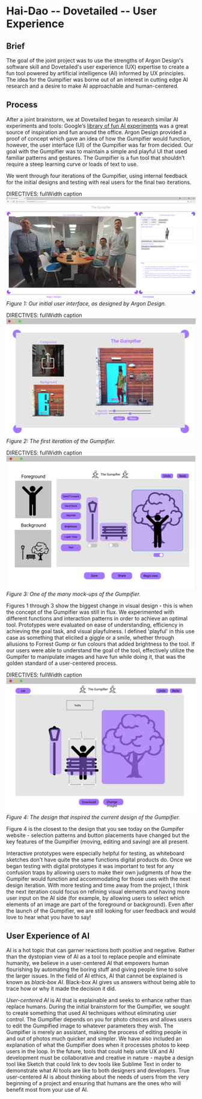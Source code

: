 # Hai-Dao -- Dovetailed -- User Experience

## Brief

The goal of the joint project was to use the strengths of Argon Design's software skill and Dovetailed's user experience (UX) expertise to create a fun tool powered by artificial intelligence (AI) informed by UX principles. The idea for the Gumpifier was borne out of an interest in cutting edge AI research and a desire to make AI approachable and human-centered.

## Process

After a joint brainstorm, we at Dovetailed began to research similar AI experiments and tools: Google’s [library of fun AI experiments](https://experiments.withgoogle.com/collection/ai) was a great source of inspiration and fun around the office.  Argon Design provided a proof of concept which gave an idea of how the Gumpifier would function, however, the user interface (UI) of the Gumpifier was far from decided.  Our goal with the Gumpifier was to maintain a simple and playful UI that used familiar patterns and gestures.  The Gumpifier is a fun tool that shouldn’t require a steep learning curve or loads of text to use. 

We went through four iterations of the Gumpifier, using internal feedback for the initial designs and testing with real users for the final two iterations. 

DIRECTIVES: fullWidth caption
![image3](./Hai-Dao_images/image3.png)
*Figure 1: Our initial user interface, as designed by Argon Design.*

DIRECTIVES: fullWidth caption
![image4](./Hai-Dao_images/image4.png)
*Figure 2: The first iteration of the Gumpifier.*

DIRECTIVES: fullWidth caption
![image1](./Hai-Dao_images/image1.png)
*Figure 3: One of the many mock-ups of the Gumpifier.*

Figures 1 through 3 show the biggest change in visual design - this is when the concept of the Gumpifier was still in flux.  We experimented with different functions and interaction patterns in order to achieve an optimal tool.  Prototypes were evaluated on ease of understanding, efficiency in achieving the goal task, and visual playfulness.  I defined 'playful' in this use case as something that elicited a giggle or a smile, whether through allusions to Forrest Gump or fun colours that added brightness to the tool.  If our users were able to understand the goal of the tool, effectively utilize the Gumpifer to manipulate images and have fun while doing it, that was the golden standard of a user-centered process.

DIRECTIVES: fullWidth caption
![image2](./Hai-Dao_images/image2.png)
*Figure 4: The design that inspired the current design of the Gumpifier.*

Figure 4 is the closest to the design that you see today on the Gumpifer website - selection patterns and button placements have changed but the key features of the Gumpifier (moving, editing and saving) are all present. 

Interactive prototypes were especially helpful for testing, as whiteboard sketches don't have quite the same functions digital products do.  Once we began testing with digital prototypes it was important to test for any confusion traps by allowing users to make their own judgments of how the Gumpifer would function and accommodating for those uses with the next design iteration.  With more testing and time away from the project, I think the next iteration could focus on refining visual elements and having more user input on the AI side (for example, by allowing users to select which elements of an image are part of the foreground or background).  Even after the launch of the Gumpifier, we are still looking for user feedback and would love to hear what you have to say! 

## User Experience of AI

AI is a hot topic that can garner reactions both positive and negative.  Rather than the dystopian view of AI as a tool to replace people and eliminate humanity, we believe in a user-centered AI that empowers human flourishing by automating the boring stuff and giving people time to solve the larger issues.  In the field of AI ethics, AI that cannot be explained is known as *black-box AI*.  Black-box AI gives us answers without being able to trace how or why it made the decision it did.

*User-centered AI*  is AI that is explainable and seeks to enhance rather than replace humans.  During the initial brainstorm for the Gumpifier, we sought to create something that used AI techniques without eliminating user control.  The Gumpifier depends on you for photo choices and allows users to edit the Gumpified image to whatever parameters they wish.  The Gumpifier is merely an assistant, making the process of editing people in and out of photos much quicker and simpler.  We have also included an explanation of what the Gumpifier does when it processes photos to keep users in the loop.  In the future, tools that could help unite UX and AI development must be collaborative and creative in nature - maybe a design tool like Sketch that could link to dev tools like Sublime Text in order to demonstrate what AI tools are like to both designers and developers.  True user-centered AI is about thinking about the needs of users from the very beginning of a project and ensuring that humans are the ones who will benefit most from your use of AI.

